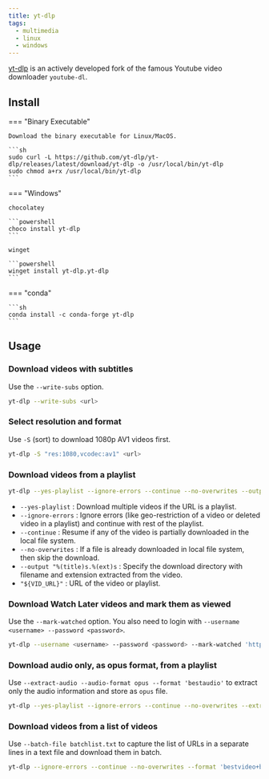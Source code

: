 ```yaml
---
title: yt-dlp
tags:
  - multimedia
  - linux
  - windows
---
```


[yt-dlp](https://github.com/yt-dlp/yt-dlp) is an actively developed fork of the famous Youtube video downloader `youtube-dl`.

## Install

=== "Binary Executable"

    Download the binary executable for Linux/MacOS.

    ```sh
    sudo curl -L https://github.com/yt-dlp/yt-dlp/releases/latest/download/yt-dlp -o /usr/local/bin/yt-dlp
    sudo chmod a+rx /usr/local/bin/yt-dlp
    ```

=== "Windows"

    chocolatey

    ```powershell
    choco install yt-dlp
    ```

    winget

    ```powershell
    winget install yt-dlp.yt-dlp
    ```

=== "conda"

    ```sh
    conda install -c conda-forge yt-dlp
    ```

## Usage

### Download videos with subtitles

Use the `--write-subs` option.

```sh
yt-dlp --write-subs <url>
```

### Select resolution and format

Use `-S` (sort) to download 1080p AV1 videos first.

```sh
yt-dlp -S "res:1080,vcodec:av1" <url>
```

### Download videos from a playlist

```sh
yt-dlp --yes-playlist --ignore-errors --continue --no-overwrites --output "%(title)s.%(ext)s" <playlist_url>
```

- `--yes-playlist` : Download multiple videos if the URL is a playlist.
- `--ignore-errors` : Ignore errors (like geo-restriction of a video or deleted video in a playlist) and continue with rest of the playlist.
- `--continue` : Resume if any of the video is partially downloaded in the local file system.
- `--no-overwrites` : If a file is already downloaded in local file system, then skip the download.
- `--output "%(title)s.%(ext)s` : Specify the download directory with filename and extension extracted from the video.
- `"${VID_URL}"` : URL of the video or playlist.

### Download Watch Later videos and mark them as viewed

Use the `--mark-watched` option. You also need to login with `--username <username> --password <password>`.

```sh
yt-dlp --username <username> --password <password> --mark-watched 'https://www.youtube.com/playlist?list=WL'
```

### Download audio only, as opus format, from a playlist

Use `--extract-audio --audio-format opus --format 'bestaudio'` to extract only the audio information and store as `opus` file.

```sh
yt-dlp --yes-playlist --ignore-errors --continue --no-overwrites --extract-audio --audio-format opus --format 'bestaudio' --output "%(title)s.%(ext)s" "${URL}"
```

### Download videos from a list of videos

Use `--batch-file batchlist.txt` to capture the list of URLs in a separate lines in a text file and download them in batch.

```sh
yt-dlp --ignore-errors --continue --no-overwrites --format 'bestvideo+bestaudio' --batch-file batchlist.txt --output "%(title)s.%(ext)s"
```
